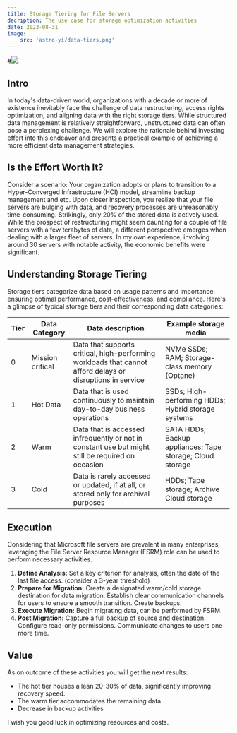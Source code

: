 ```yaml
---
title: Storage Tiering for File Servers
decription: The use case for storage optimization activities
date: 2023-08-31
image: 
    src: 'astro-yi/data-tiers.png'
---
```


#![](data-tiers.png)
## Intro
In today's data-driven world, organizations with a decade or more of existence inevitably face the challenge of data restructuring, access rights optimization, and aligning data with the right storage tiers. While structured data management is relatively straightforward, unstructured data can often pose a perplexing challenge. We will explore the rationale behind investing effort into this endeavor and presents a practical example of achieving a more efficient data management strategies.

## Is the Effort Worth It?
Consider a scenario: Your organization adopts or plans to transition to a Hyper-Converged Infrastructure (HCI) model, streamline backup management and etc. Upon closer inspection, you realize that your file servers are bulging with data, and recovery processes are unreasonably time-consuming. Strikingly, only 20% of the stored data is actively used. While the prospect of restructuring might seem daunting for a couple of file servers with a few terabytes of data, a different perspective emerges when dealing with a larger fleet of servers. In my own experience, involving around 30 servers with notable activity, the economic benefits were significant.

## Understanding Storage Tiering
Storage tiers categorize data based on usage patterns and importance, ensuring optimal performance, cost-effectiveness, and compliance. Here's a glimpse of typical storage tiers and their corresponding data categories:

|Tier|Data Category|Data description|Example storage media|
|---|---|---|---|
|0|Mission critical|Data that supports critical, high-performing workloads that cannot afford delays or disruptions in service|NVMe SSDs; RAM; Storage-class memory (Optane)|
|1|Hot Data|Data that is used continuously to maintain day-to-day business operations|SSDs; High-performing HDDs; Hybrid storage systems|
|2|Warm|Data that is accessed infrequently or not in constant use but might still be required on occasion|SATA HDDs; Backup appliances; Tape storage; Cloud storage|
|3|Cold|Data is rarely accessed or updated, if at all, or stored only for archival purposes|HDDs; Tape storage; Archive Cloud storage|

## Execution
Considering that Microsoft file servers are prevalent in many enterprises, leveraging the File Server Resource Manager (FSRM) role can be used to perform necessary activities.

1. **Define Analysis:** Set a key criterion for analysis, often the date of the last file access. (consider a 3-year threshold)    
2. **Prepare for Migration:** Create a designated warm/cold storage destination for data migration. Establish clear communication channels for users to ensure a smooth transition. Create backups.
3. **Execute Migration:** Begin migrating data, can be performed by FSRM.
4. **Post Migration:** Capture a full backup of source and destination. Configure read-only permissions. Communicate changes to users one more time.

## Value
As on outcome of these activities you will get the next results:

- The hot tier houses a lean 20-30% of data, significantly improving recovery speed.
- The warm tier accommodates the remaining data.
- Decrease in backup activities

I wish you good luck in optimizing resources and costs.